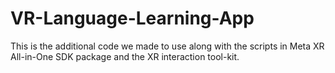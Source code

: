 # VR-Language-Learning-App
This is the additional code we made to use along with the scripts in Meta XR All-in-One SDK package and the XR interaction tool-kit.
